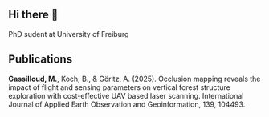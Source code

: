 ## Hi there 👋

PhD sudent at University of Freiburg


## Publications

**Gassilloud, M.**, Koch, B., & Göritz, A. (2025). Occlusion mapping reveals the impact of flight and sensing parameters on vertical forest structure exploration with cost-effective UAV based laser scanning. International Journal of Applied Earth Observation and Geoinformation, 139, 104493.


<!--
**MGEOS/MGEOS** is a ✨ _special_ ✨ repository because its `README.md` (this file) appears on your GitHub profile.

Here are some ideas to get you started:

- 🔭 I’m currently working on ...
- 🌱 I’m currently learning ...
- 👯 I’m looking to collaborate on ...
- 🤔 I’m looking for help with ...
- 💬 Ask me about ...
- 📫 How to reach me: ...
- 😄 Pronouns: ...
- ⚡ Fun fact: ...
-->
